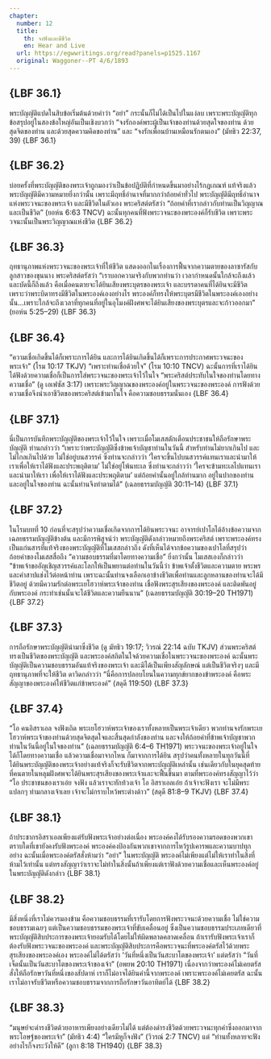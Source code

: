 ```yaml
---
chapter:
  number: 12
  title:
    th: จงฟังและมีชีวิต
    en: Hear and Live
  url: https://egwwritings.org/read?panels=p1525.1167
  original: Waggoner--PT 4/6/1893
---
```


## {LBF 36.1}

พระบัญญัติแปดในสิบข้อเริ่มต้นด้วยคำว่า “อย่า” กระนั้นก็ไม่ได้เป็นไปในแง่ลบ เพราะพระบัญญัติทุกข้อสรุปอยู่ในสองข้อใหญ่อันเป็นเชิงบวกว่า “จงรักองค์พระผู้เป็นเจ้าของท่านด้วยสุดใจของท่าน ด้วยสุดจิตของท่าน และด้วยสุดความคิดของท่าน” และ “จงรักเพื่อนบ้านเหมือนรักตนเอง” (มัทธิว 22:37, 39) {LBF 36.1}

## {LBF 36.2}

บ่อยครั้งที่พระบัญญัติของพระเจ้าถูกมองว่าเป็นข้อปฏิบัติที่กำหนดขึ้นมาอย่างไร้กฎเกณฑ์ แท้จริงแล้วพระบัญญัติมีความหมายยิ่งกว่านั้น เพราะมีฤทธิ์อำนาจที่มากกว่าถ้อยคำทั่วไป พระบัญญัติมีฤทธิ์อำนาจแห่งพระวจนะของพระเจ้า และมีชีวิตในตัวเอง พระคริสต์ตรัสว่า “ถ้อยคำที่เรากล่าวกับท่านเป็นวิญญาณ และเป็นชีวิต” (ยอห์น 6:63 TNCV) ฉะนั้นทุกคนที่ฟังพระวจนะของพระองค์ก็รับชีวิต เพราะพระวจนะนั้นเป็นพระวิญญาณแห่งชีวิต {LBF 36.2}

## {LBF 36.3}

ฤทธานุภาพแห่งพระวจนะของพระเจ้าที่ให้ชีวิต แสดงออกในเรื่องการฟื้นจากความตายของลาซารัสกับลูกสาวของขุนนาง พระคริสต์ตรัสว่า “เราบอกความจริงกับพวกท่านว่า เวลากำหนดนั้นใกล้จะถึงแล้ว และบัดนี้ก็ถึงแล้ว คือเมื่อคนตายจะได้ยินเสียงพระบุตรของพระเจ้า และบรรดาคนที่ได้ยินจะมีชีวิต เพราะว่าพระบิดาทรงมีชีวิตในพระองค์เองอย่างไร พระองค์ก็ทรงให้พระบุตรมีชีวิตในพระองค์เองอย่างนั้น…เพราะใกล้จะถึงเวลาที่ทุกคนที่อยู่ในอุโมงค์ฝังศพจะได้ยินเสียงของพระบุตรและจะก้าวออกมา” (ยอห์น 5:25–29) {LBF 36.3}

## {LBF 36.4}

“ความเชื่อเกิดขึ้นได้ก็เพราะการได้ยิน และการได้ยินเกิดขึ้นได้ก็เพราะการประกาศพระวจนะของพระเจ้า” (โรม 10:17 TKJV) “เพราะท่านเชื่อด้วยใจ” (โรม 10:10 TNCV) ฉะนั้นการที่เราได้ยินได้ฟังด้วยความเชื่อก็เป็นการใส่พระวจนะของพระเจ้าไว้ในใจ “พระคริสต์ประทับในใจของท่านโดยทางความเชื่อ” (ดู เอเฟซัส 3:17) เพราะพระวิญญาณของพระองค์อยู่ในพระวจนะของพระองค์ การฟังด้วยความเชื่อจึงนำเอาชีวิตของพระคริสต์เข้ามาในใจ คือความชอบธรรมนั่นเอง {LBF 36.4}

## {LBF 37.1}

นี่เป็นการบันทึกพระบัญญัติของพระเจ้าไว้ในใจ เพราะเมื่อโมเสสตักเตือนประชาชนให้ถือรักษาพระบัญญัติ ท่านกล่าวว่า “เพราะว่าพระบัญญัติซึ่งข้าพเจ้าบัญชาท่านในวันนี้ สำหรับท่านไม่ยากเกินไป และไม่ไกลเกินไปด้วย ไม่ใช่อยู่บนสวรรค์ ซึ่งท่านจะกล่าวว่า ‘ใครจะขึ้นไปบนสวรรค์แทนเราและนำมาให้เราเพื่อให้เราได้ฟังและประพฤติตาม’ ไม่ใช่อยู่โพ้นทะเล ซึ่งท่านจะกล่าวว่า ‘ใครจะข้ามทะเลไปแทนเราและนำมาให้เรา เพื่อให้เราได้ฟังและประพฤติตาม’ แต่ถ้อยคำนั้นอยู่ใกล้ท่านมาก อยู่ในปากของท่าน และอยู่ในใจของท่าน ฉะนั้นท่านจึงทำตามได้” (เฉลยธรรมบัญญัติ 30:11–14) {LBF 37.1}

## {LBF 37.2}

ในโรมบทที่ 10 ก่อนที่จะสรุปว่าความเชื่อเกิดจากการได้ยินพระวจนะ อาจารย์เปาโลได้อ้างข้อความจากเฉลยธรรมบัญญัติข้างต้น และมีการพิสูจน์ว่า พระบัญญัติดังกล่าวหมายถึงพระคริสต์ เพราะพระองค์ทรงเป็นแก่นสารที่แท้จริงของพระบัญญัติที่โมเสสกล่าวถึง ดังที่เห็นได้จากข้อความของเปาโลที่สรุปว่า ถ้อยคำของโมเสสสื่อถึง “ความชอบธรรมที่มาโดยทางความเชื่อ” ยิ่งกว่านั้น โมเสสเองก็กล่าวว่า “ข้าพเจ้าขออัญเชิญสวรรค์และโลกให้เป็นพยานต่อท่านในวันนี้ว่า ข้าพเจ้าตั้งชีวิตและความตาย พระพรและคำสาปแช่งไว้ต่อหน้าท่าน เพราะฉะนั้นท่านจงเลือกเอาข้างชีวิตเพื่อท่านและลูกหลานของท่านจะได้มีชีวิตอยู่ ด้วยมีความรักต่อพระเยโฮวาห์พระเจ้าของท่าน เชื่อฟังพระสุรเสียงของพระองค์ และติดพันอยู่กับพระองค์ กระทำเช่นนั้นจะได้ชีวิตและความยืนนาน” (เฉลยธรรมบัญญัติ 30:19–20 TH1971) {LBF 37.2}

## {LBF 37.3}

การถือรักษาพระบัญญัตินำมาซึ่งชีวิต (ดู มัทธิว 19:17; วิวรณ์ 22:14 ฉบับ TKJV) ส่วนพระคริสต์ทรงเป็นชีวิตของพระบัญญัติ และพระองค์สถิตในใจด้วยความเชื่อในพระวจนะของพระองค์ ฉะนั้นพระบัญญัติเป็นความชอบธรรมอันแท้จริงของพระเจ้า และมิได้เป็นเพียงสัญลักษณ์ แต่เป็นชีวิตจริงๆ และมีฤทธานุภาพที่จะให้ชีวิต ดาวิดกล่าวว่า “นี่คือการปลอบโยนในความทุกข์ยากของข้าพระองค์ คือพระสัญญาของพระองค์ให้ชีวิตแก่ข้าพระองค์” (สดุดี 119:50) {LBF 37.3}

## {LBF 37.4}

“โอ คนอิสราเอล จงฟังเถิด พระเยโฮวาห์พระเจ้าของเราทั้งหลายเป็นพระเจ้าเดียว พวกท่านจงรักพระเยโฮวาห์พระเจ้าของท่านด้วยสุดจิตสุดใจและสิ้นสุดกำลังของท่าน และจงให้ถ้อยคำที่ข้าพเจ้าบัญชาพวกท่านในวันนี้อยู่ในใจของท่าน” (เฉลยธรรมบัญญัติ 6:4–6 TH1971) พระวจนะของพระเจ้าอยู่ในใจได้ก็โดยทางความเชื่อ แล้วความเชื่อมาจากไหน ก็มาจากการได้ยิน สรุปว่าคนทั้งหลายในทุกวันนี้ที่ได้ยินพระบัญญัติของพระเจ้าอย่างแท้จริงก็จะรับชีวิตจากพระบัญญัติเหล่านั้น เช่นเดียวกับในยุคสุดท้ายที่คนตายในหลุมฝังศพจะได้ยินพระสุรเสียงของพระเจ้าและจะฟื้นขึ้นมา ตามที่พระองค์ทรงสัญญาไว้ว่า “โอ ประชาชนของเราเอ๋ย จงฟัง แล้วเราจะทักท้วงเจ้า โอ อิสราเอลเอ๋ย ถ้าเจ้าจะฟังเรา จะไม่มีพระแปลกๆ ท่ามกลางเจ้าเลย เจ้าจะไม่กราบไหว้พระต่างด้าว” (สดุดี 81:8–9 TKJV) {LBF 37.4}

## {LBF 38.1}

ถ้าประชากรอิสราเอลเพียงแต่รับฟังพระเจ้าอย่างต่อเนื่อง พระองค์คงได้รับรองความรอดของพวกเขา ตราบใดที่เขายังคงรับฟังพระองค์ พระองค์คงป้องกันพวกเขาจากการไหว้รูปเคารพและความบาปทุกอย่าง ฉะนั้นเมื่อพระองค์ตรัสสั่งห้ามว่า “อย่า” ในพระบัญญัติ พระองค์ไม่เพียงแต่ไม่ให้เราทำในสิ่งที่ห้ามไว้เท่านั้น แต่ทรงสัญญาว่าเราจะไม่ทำในสิ่งนั้นถ้าเพียงแต่เราฟังด้วยความเชื่อและเห็นพระองค์อยู่ในพระบัญญัติดังกล่าว {LBF 38.1}

## {LBF 38.2}

มีสิ่งหนึ่งที่เราไม่ควรมองข้าม คือความชอบธรรมที่เรารับโดยการฟังพระวจนะด้วยความเชื่อ ไม่ใช่ความชอบธรรมเฉยๆ แต่เป็นความชอบธรรมของพระเจ้าที่ขับเคลื่อนอยู่ ซึ่งเป็นความชอบธรรมประเภทเดียวที่พระบัญญัติสิบประการของพระเจ้ายอมรับได้โดยไม่ให้ผิดพลาดคลาดเคลื่อน ถ้าเรารับฟังพระเจ้าเราก็ต้องรับฟังพระวจนะของพระองค์ และพระบัญญัติสิบประการคือพระวจนะที่พระองค์ตรัสไว้ด้วยพระสุรเสียงของพระองค์เอง พระองค์ไม่ได้ตรัสว่า ‘วันที่หนึ่งเป็นวันสะบาโตของพระเจ้า’ แต่ตรัสว่า “วันที่เจ็ดนั้นเป็นวันสะบาโตของพระเจ้าของเจ้า” (อพยพ 20:10 TH1971) เนื่องจากว่าพระองค์ไม่เคยตรัสสั่งให้ถือรักษาวันที่หนึ่งของสัปดาห์ เราก็ไม่อาจได้ยินคำนี้จากพระองค์ เพราะพระองค์ไม่เคยตรัส ฉะนั้นเราไม่อาจรับชีวิตหรือความชอบธรรมจากการถือรักษาวันอาทิตย์ได้ {LBF 38.2}

## {LBF 38.3}

“มนุษย์จะดำรงชีวิตด้วยอาหารเพียงอย่างเดียวไม่ได้ แต่ต้องดำรงชีวิตด้วยพระวจนะทุกคำซึ่งออกมาจากพระโอษฐ์ของพระเจ้า” (มัทธิว 4:4) “ใครมีหูก็จงฟัง” (วิวรณ์ 2:7 TNCV) แต่ “ท่านทั้งหลายจะฟังอย่างไรก็จงระวังให้ดี” (ลูกา 8:18 TH1940) {LBF 38.3}

